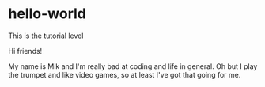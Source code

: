 # hello-world
This is the tutorial level

Hi friends!

My name is Mik and I'm really bad at coding and life in general. Oh but I play the trumpet and like video games, so at least I've got that going for me.
